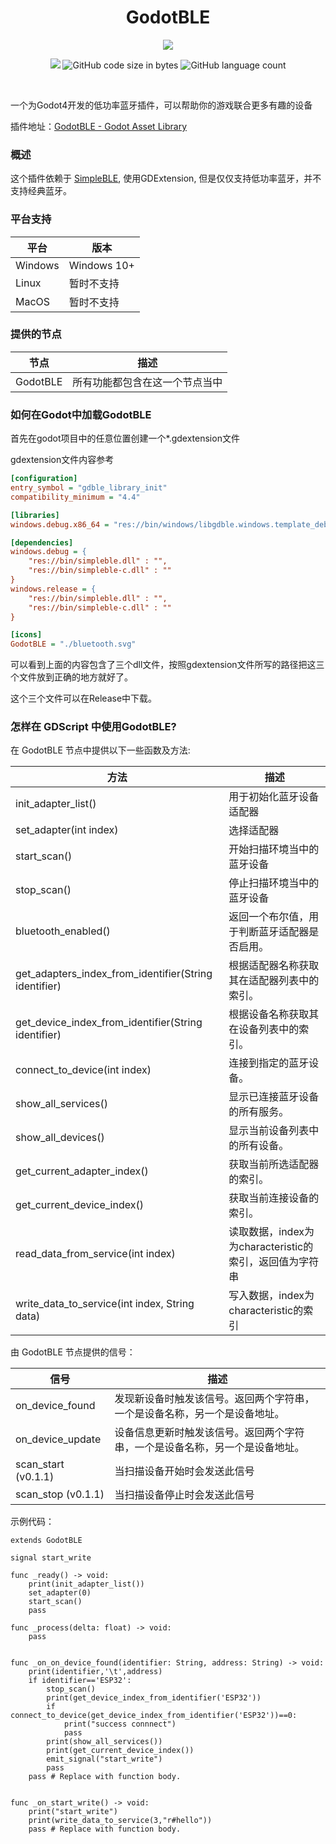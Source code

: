 <div align="center">
  <h1>GodotBLE</h1>
<p>
<img src="https://img.picui.cn/free/2024/10/28/671f1110963c8.png"/>
</p>
<p>
    <img lt="GitHub Actions Workflow Status" src="https://img.shields.io/github/actions/workflow/status/Fantety/GodotBLE/builds.yml">
    <img alt="GitHub code size in bytes" src="https://img.shields.io/github/languages/code-size/Fantety/GodotBLE">
    <img alt="GitHub language count" src="https://img.shields.io/github/languages/count/Fantety/GodotBLE">
<!--     <img src="https://img.shields.io/github/package-json/v/Ritusan/color-library" alt="version" /> -->
  </p>
  <p><i></i></p>
</div>
<br />

一个为Godot4开发的低功率蓝牙插件，可以帮助你的游戏联合更多有趣的设备

插件地址：[GodotBLE - Godot Asset Library](https://godotengine.org/asset-library/asset/3439)

### 概述

这个插件依赖于 [SimpleBLE](https://github.com/OpenBluetoothToolbox/SimpleBLE), 使用GDExtension, 但是仅仅支持低功率蓝牙，并不支持经典蓝牙。

### 平台支持

| 平台      | 版本          |
| ------- | ----------- |
| Windows | Windows 10+ |
| Linux   | 暂时不支持       |
| MacOS   | 暂时不支持       |

### 提供的节点

| 节点       | 描述              |
| -------- | --------------- |
| GodotBLE | 所有功能都包含在这一个节点当中 |

### 如何在Godot中加载GodotBLE

首先在godot项目中的任意位置创建一个*.gdextension文件

gdextension文件内容参考

```ini
[configuration]
entry_symbol = "gdble_library_init"
compatibility_minimum = "4.4"

[libraries]
windows.debug.x86_64 = "res://bin/windows/libgdble.windows.template_debug.x86_64.dll"

[dependencies]
windows.debug = {
    "res://bin/simpleble.dll" : "",
    "res://bin/simpleble-c.dll" : ""
}
windows.release = {
    "res://bin/simpleble.dll" : "",
    "res://bin/simpleble-c.dll" : ""
}

[icons]
GodotBLE = "./bluetooth.svg"
```

可以看到上面的内容包含了三个dll文件，按照gdextension文件所写的路径把这三个文件放到正确的地方就好了。

这个三个文件可以在Release中下载。

### 怎样在 GDScript 中使用GodotBLE?

在 GodotBLE 节点中提供以下一些函数及方法: 

| 方法                                                    | 描述                                    |
| ----------------------------------------------------- | ------------------------------------- |
| init_adapter_list()                                   | 用于初始化蓝牙设备适配器                          |
| set_adapter(int index)                                | 选择适配器                                 |
| start_scan()                                          | 开始扫描环境当中的蓝牙设备                         |
| stop_scan()                                           | 停止扫描环境当中的蓝牙设备                         |
| bluetooth_enabled()                                   | 返回一个布尔值，用于判断蓝牙适配器是否启用。                |
| get_adapters_index_from_identifier(String identifier) | 根据适配器名称获取其在适配器列表中的索引。                 |
| get_device_index_from_identifier(String identifier)   | 根据设备名称获取其在设备列表中的索引。                   |
| connect_to_device(int index)                          | 连接到指定的蓝牙设备。                           |
| show_all_services()                                   | 显示已连接蓝牙设备的所有服务。                       |
| show_all_devices()                                    | 显示当前设备列表中的所有设备。                       |
| get_current_adapter_index()                           | 获取当前所选适配器的索引。                         |
| get_current_device_index()                            | 获取当前连接设备的索引。                          |
| read_data_from_service(int index)                     | 读取数据，index为为characteristic的索引，返回值为字符串 |
| write_data_to_service(int index, String data)         | 写入数据，index为characteristic的索引          |

由 GodotBLE 节点提供的信号：

| 信号                  | 描述                                     |
| ------------------- | -------------------------------------- |
| on_device_found     | 发现新设备时触发该信号。返回两个字符串，一个是设备名称，另一个是设备地址。  |
| on_device_update    | 设备信息更新时触发该信号。返回两个字符串，一个是设备名称，另一个是设备地址。 |
| scan_start (v0.1.1) | 当扫描设备开始时会发送此信号                         |
| scan_stop (v0.1.1)  | 当扫描设备停止时会发送此信号                         |

示例代码：

```gdscript
extends GodotBLE

signal start_write

func _ready() -> void:
    print(init_adapter_list())
    set_adapter(0)
    start_scan()
    pass

func _process(delta: float) -> void:
    pass


func _on_on_device_found(identifier: String, address: String) -> void:
    print(identifier,'\t',address)
    if identifier=='ESP32':
        stop_scan()
        print(get_device_index_from_identifier('ESP32'))
        if connect_to_device(get_device_index_from_identifier('ESP32'))==0:
            print("success connnect")
            pass
        print(show_all_services())
        print(get_current_device_index())
        emit_signal("start_write")
        pass
    pass # Replace with function body.


func _on_start_write() -> void:
    print("start_write")
    print(write_data_to_service(3,"r#hello"))
    pass # Replace with function body.
```